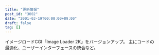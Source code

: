 ```yaml
---
title: "更新情報"
post_id: "3002"
date: "2001-03-19T00:00:00+09:00"
draft: false
tag: []
---
```



イメージロードCGI「Image Loader 2K」をバージョンアップ。 主にコードの最適化、ユーザーインターフェースの統合など。
